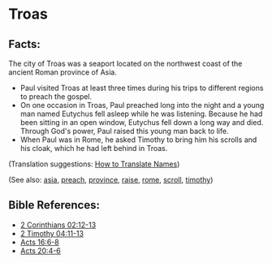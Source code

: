 # Troas #

## Facts: ##

The city of Troas was a seaport located on the northwest coast of the ancient Roman province of Asia.

* Paul visited Troas at least three times during his trips to different regions to preach the gospel.
* On one occasion in Troas, Paul preached long into the night and a young man named Eutychus fell asleep while he was listening. Because he had been sitting in an open window, Eutychus fell down a long way and died. Through God's power, Paul raised this young man back to life.
* When Paul was in Rome, he asked Timothy to bring him his scrolls and his cloak, which he had left behind in Troas.

(Translation suggestions: [How to Translate Names](https://git.door43.org/Door43/en-ta-translate-vol1/src/master/content/translate_names.md))

(See also: [asia](../other/asia.md), [preach](../other/preach.md), [province](../other/province.md), [raise](../kt/raise.md), [rome](../other/rome.md), [scroll](../other/scroll.md), [timothy](../other/timothy.md))

## Bible References: ##

* [2 Corinthians 02:12-13](https://door43.org/en/bible/notes/2co/02/12)
* [2 Timothy 04:11-13](https://door43.org/en/bible/notes/2ti/04/11)
* [Acts 16:6-8](https://door43.org/en/bible/notes/act/16/06)
* [Acts 20:4-6](https://door43.org/en/bible/notes/act/20/04)

